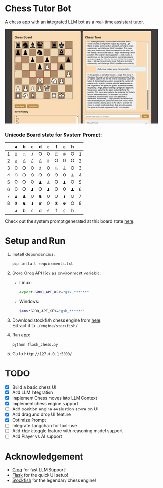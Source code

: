 # Chess Tutor Bot
A chess app with an integrated LLM bot as a real-time assistant tutor.

![](img/Flask%20Chess%20UI%20Demo%20Screenshot.jpg)

### Unicode Board state for System Prompt:
| | a | b | c | d | e | f | g | h | |
| :---: | :---: | :---: | :---: | :---: | :---: | :---: | :---: | :---: | :---: |
| 1 | ♖ | ♘ | ♗ | ⭘ | ⭘ | ♖ | ♔ | ⭘| 1 |
| 2 | ♙ | ♙ | ♙ | ♙ | ♕ | ⭘ | ⭘ | ⭘| 2 |
| 3 | ⭘ | ⭘ | ⭘ | ♗ | ⭘ | ♘ | ♙ | ⭘| 3 |
| 4 | ⭘ | ⭘ | ⭘ | ⭘ | ⭘ | ⭘ | ⭘ | ♙| 4 |
| 5 | ⭘ | ⭘ | ⭘ | ♟ | ♙ | ⭘ | ♟ | ⭘| 5 |
| 6 | ⭘ | ⭘ | ♟ | ⭘ | ♟ | ⭘ | ⭘ | ♟| 6 |
| 7 | ♟ | ♟ | ⭘ | ♞ | ⭘ | ⭘ | ♝ | ⭘| 7 |
| 8 | ♜ | ♞ | ♝ | ♛ | ⭘ | ♜ | ♚ | ⭘| 8 |
| | a | b | c | d | e | f | g | h | |

Check out the system prompt generated at this board state [here](demo-system-prompt.md).

# Setup and Run

1. Install dependencies:
    ```sh
    pip install requirements.txt
    ```

2. Store Groq API Key as environment variable:
    - Linux:
        ```sh
        export GROQ_API_KEY="gsk_******"
        ```
    - Windows:
        ```sh
        $env:GROQ_API_KEY="gsk_******"
        ```

3. Download stockfish chess engine from [here](https://stockfishchess.org/download/). <br>
Extract it to `./engine/stockfish/` 

4. Run app:
    ```sh
    python flask_chess.py
    ```

5. Go to `http://127.0.0.1:5000/`

# TODO

- [x] Build a basic chess UI
- [x] Add LLM Integration
- [x] Implement Chess moves into LLM Context
- [x] Implement chess engine support
- [ ] Add position engine evaluation score on UI
- [x] Add drag and drop UI feature
- [x] Optimize Prompt
- [ ] Integrate Langchain for tool-use 
- [ ] Add `think` toggle feature with reasoning model support
- [ ] Add Player vs AI support

# Acknowledgement

- [Groq](https://groq.com/) for fast LLM Support!
- [Flask](https://flask.palletsprojects.com/) for the quick UI setup!
- [Stockfish](https://stockfishchess.org/) for the legendary chess engine!